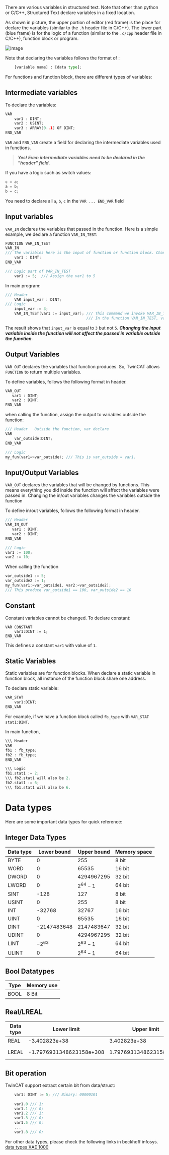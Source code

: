 There are various variables in structured text. 
Note that other than python or C/C++, Structured Text declare variables in a fixed location. 

As shown in picture, the upper portion of editor (red frame) is the place for declare the variables (similar to the `.h` header file in C/C++). The lower part (blue frame) is for the logic of a function (similar to the `.c/cpp` header file in C/C++), function block or program. 

![image](https://github.com/QuokeCola/E-SPRiNT/assets/43491767/f49b2c8c-68b9-4529-b608-d629e6eb3ee4)

Note that declaring the variables follows the format of :

```python
    [variable name] : [data type];
```

For functions and function block, there are different types of variables: 

## Intermediate variables
To declare the variables:
```c
VAR
    var1 : DINT;
    var2 : USINT;
    var3 : ARRAY[0..1] OF DINT;
END_VAR
```

`VAR` and `END_VAR` create a field for declaring the intermediate variables used in functions. 
> ***Yes! Even intermediate variables need to be declared in the "header" field.***

If you have a logic such as switch values:

```c
c = a;
a = b;
b = c;
```

You need to declare all `a`, `b`, `c` in the `VAR ... END_VAR` field
## Input variables

`VAR_IN` declares the variables that passed in the function. Here is a simple example, we declare a function `VAR_IN_TEST`:

```c
FUNCTION VAR_IN_TEST
VAR_IN
/// The variables here is the input of function or function block. Changing this the value of this variable will not affect the variable that passed in.
    var1 : DINT;
END_VAR
```

```c
/// Logic part of VAR_IN_TEST
    var1 := 5;  /// Assign the var1 to 5
```

In main program: 

``` c
/// Header
    VAR input_var : DINT;
/// Logic
    input_var := 3;
    VAR_IN_TEST(var1 := input_var); /// This command we invoke VAR_IN_TEST, while we passed a variable called input_var into the function. 
                                    /// In the function VAR_IN_TEST, var1's value was assigned with the value of input_var.
```

The result shows that `input_var` is equal to `3` but not `5`. ***Changing the input variable inside the function will not affect the passed in variable outside the function.***


## Output Variables
```VAR_OUT``` declares the variables that function produces. So, TwinCAT allows ```FUNCTION``` to return multiple variables.

To define variables, follows the following format in header. 

```c
VAR_OUT
   var1 : DINT;
   var2 : DINT;
END_VAR
```

when calling the function, assign the output to variables outside the function:

```c
/// Header   Outside the function, var declare
VAR
    var_outside:DINT;
END_VAR

/// Logic 
my_fun(var1=>var_outside); /// This is var_outside = var1. 
```

## Input/Output Variables
```VAR_OUT``` declares the variables that will be changed by functions. This means everything you did inside the function will affect the variables were passed in. Changing the in/out variables changes the variables outside the function

To define in/out variables, follows the following format in header. 

```c
/// Header
VAR_IN_OUT
   var1 : DINT;
   var2 : DINT;
END_VAR

/// Logic
var1 := 100;
var2 := 10;
```
When calling the function

```c
var_outside1 := 5;
var_outside2 := 1;
my_fun(var1:=var_outside1, var2:=var_outside2);
/// This produce var_outside1 == 100, var_outside2 == 10
```


## Constant
Constant variables cannot be changed. To declare constant:
```
VAR CONSTANT 
    var1:DINT := 1;
END_VAR 
```
This defines a constant `var1` with value of `1`.


## Static Variables
Static variables are for function blocks. When declare a static variable in function block, all instance of the function block share one address.

To declare static variable:
``` c
VAR_STAT
    var1:DINT;
END_VAR
```

For example, if we have a function block called `fb_type` with `VAR_STAT` `stat1:DINT`.

In main function,

```c
\\\ Header
VAR
fb1 : fb_type;
fb2 : fb_type;
END_VAR

\\\ Logic
fb1.stat1 := 2;
\\\ fb2.stat1 will also be 2. 
fb2.stat1 := 6;
\\\ fb1.stat1 will also be 6.
```  

# Data types
Here are some important data types for quick reference:

## Integer Data Types
<html>
<body>
<!--StartFragment-->

Data type | Lower bound | Upper bound | Memory space
-- | -- | -- | --
BYTE | 0 | 255 | 8 bit
WORD | 0 | 65535 | 16 bit
DWORD | 0 | 4294967295 | 32 bit
LWORD | 0 | $2^{64}-1$ | 64 bit
SINT | -128 | 127 | 8 bit
USINT | 0 | 255 | 8 bit
INT | -32768 | 32767 | 16 bit
UINT | 0 | 65535 | 16 bit
DINT | -2147483648 | 2147483647 | 32 bit
UDINT | 0 | 4294967295 | 32 bit
LINT | $-2^{63}$ | $2^{63}-1$ | 64 bit
ULINT | 0 | $2^{64}-1$ | 64 bit

<!--EndFragment-->
</body>
</html>

## Bool Datatypes

<html>
<body>
<!--StartFragment-->

Type | Memory use
-- | --
BOOL | 8 Bit

<!--EndFragment-->
</body>
</html>

## Real/LREAL

<html>
<body>
<!--StartFragment-->

Data type | Lower limit | Upper limit | Smallest absolute value | Storage space
-- | -- | -- | -- | --
REAL | -3.402823e+38 | 3.402823e+38 | 1.0e-44 | 32-bit
LREAL | -1.7976931348623158e+308 | 1.7976931348623158e+308 | 4.94065645841247e-324 | 64-bit

<!--EndFragment-->
</body>
</html>

## Bit operation

TwinCAT support extract certain bit from data/struct:

```c
    var1: DINT := 5; /// Binary: 00000101
    
    var1.0 /// 1;
    var1.1 /// 0;
    var1.2 /// 1;
    var1.3 /// 0;
    var1.5 /// 0;
    ...
    var1.8 /// 0;
```

For other data types, please check the following links in beckhoff infosys.
[data types XAE 1000](https://infosys.beckhoff.com/content/1033/tc3_plc_intro/2529388939.html?id=3451082169760117126)